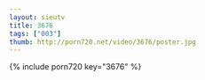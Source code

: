 ```yaml
--- 
layout: sieutv
title: 3676
tags: ["003"]
thumb: http://porn720.net/video/3676/poster.jpg
---
```

{% include porn720 key="3676" %} 
